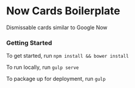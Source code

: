# Now Cards Boilerplate
Dismissable cards similar to Google Now

### Getting Started

To get started, run `npm install && bower install`

To run locally, run `gulp serve`

To package up for deployment, run `gulp`

